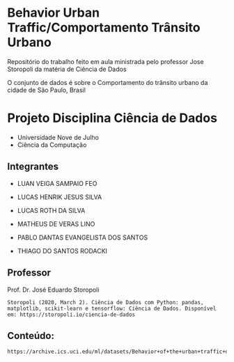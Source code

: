# Behavior Urban Traffic/Comportamento Trânsito Urbano
Repositório do trabalho feito em aula ministrada pelo professor Jose Storopoli da matéria de Ciência de Dados

O conjunto de dados é sobre o Comportamento do trânsito urbano da cidade de São Paulo, Brasil


# Projeto Disciplina Ciência de Dados

* Universidade Nove de Julho
* Ciência da Computação



## Integrantes
 

* LUAN VEIGA SAMPAIO FEO

* LUCAS HENRIK JESUS SILVA

* LUCAS ROTH DA SILVA

* MATHEUS DE VERAS LINO

* PABLO DANTAS EVANGELISTA DOS SANTOS

* THIAGO DO SANTOS RODACKI



## Professor

Prof. Dr. José Eduardo Storopoli

```
Storopoli (2020, March 2). Ciência de Dados com Python: pandas, matplotlib, scikit-learn e tensorflow: Ciência de Dados. Disponível em: https://storopoli.io/ciencia-de-dados
```

## Conteúdo:

```
https://archive.ics.uci.edu/ml/datasets/Behavior+of+the+urban+traffic+of+the+city+of+Sao+Paulo+in+Brazil
````
